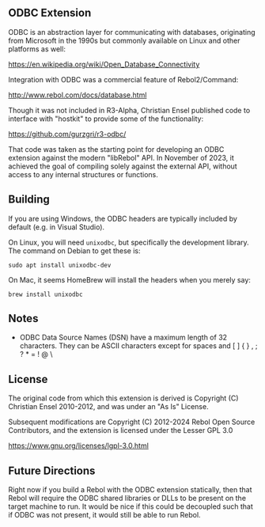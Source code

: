 ## ODBC Extension

ODBC is an abstraction layer for communicating with databases, originating
from Microsoft in the 1990s but commonly available on Linux and other
platforms as well:

  https://en.wikipedia.org/wiki/Open_Database_Connectivity

Integration with ODBC was a commercial feature of Rebol2/Command:

  http://www.rebol.com/docs/database.html

Though it was not included in R3-Alpha, Christian Ensel published code to
interface with "hostkit" to provide some of the functionality:

  https://github.com/gurzgri/r3-odbc/

That code was taken as the starting point for developing an ODBC extension
against the modern "libRebol" API.  In November of 2023, it achieved the
goal of compiling solely against the external API, without access to any
internal structures or functions.

## Building

If you are using Windows, the ODBC headers are typically included by default
(e.g. in Visual Studio).

On Linux, you will need `unixodbc`, but specifically the development library.
The command on Debian to get these is:

    sudo apt install unixodbc-dev

On Mac, it seems HomeBrew will install the headers when you merely say:

    brew install unixodbc

## Notes

* ODBC Data Source Names (DSN) have a maximum length of 32 characters.  They
  can be ASCII characters except for spaces and [ ] { } , ; ? * = ! @ \

## License

The original code from which this extension is derived is Copyright (C)
Christian Ensel 2010-2012, and was under an "As Is" License.

Subsequent modifications are Copyright (C) 2012-2024 Rebol Open Source
Contributors, and the extension is licensed under the Lesser GPL 3.0

  https://www.gnu.org/licenses/lgpl-3.0.html

## Future Directions

Right now if you build a Rebol with the ODBC extension statically, then that
Rebol will require the ODBC shared libraries or DLLs to be present on the
target machine to run.  It would be nice if this could be decoupled such that
if ODBC was not present, it would still be able to run Rebol.
